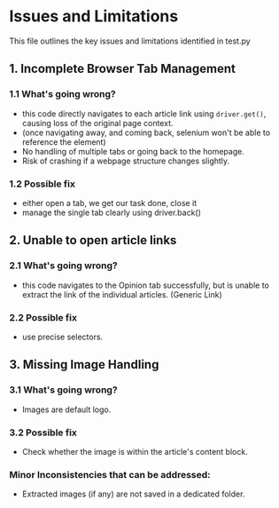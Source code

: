 # Issues and Limitations

This file outlines the key issues and limitations identified in test.py

## 1. Incomplete Browser Tab Management
### 1.1 What's going wrong? 
- this code directly navigates to each article link using `driver.get()`, causing loss of the original page context.
- (once navigating away, and coming back, selenium won't be able to reference the element)
- No handling of multiple tabs or going back to the homepage.
- Risk of crashing if a webpage structure changes slightly.
### 1.2 Possible fix
- either open a tab, we get our task done, close it 
- manage the single tab clearly using driver.back()

## 2. Unable to open article links
### 2.1 What's going wrong?
- this code navigates to the Opinion tab successfully, but is unable to extract the link of the individual articles. (Generic Link)
### 2.2 Possible fix
- use precise selectors. 

## 3. Missing Image Handling
### 3.1 What's going wrong?
- Images are default logo. 
### 3.2 Possible fix
- Check whether the image is within the article's content block. 

### Minor Inconsistencies that can be addressed: 
- Extracted images (if any) are not saved in a dedicated folder.